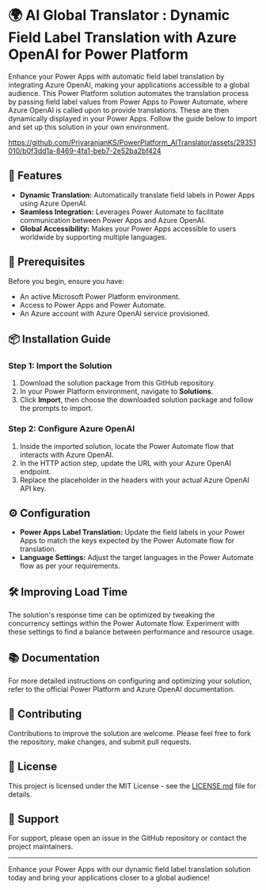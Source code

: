 # 🌍 AI Global Translator : Dynamic Field Label Translation with Azure OpenAI for Power Platform

Enhance your Power Apps with automatic field label translation by integrating Azure OpenAI, making your applications accessible to a global audience. This Power Platform solution automates the translation process by passing field label values from Power Apps to Power Automate, where Azure OpenAI is called upon to provide translations. These are then dynamically displayed in your Power Apps. Follow the guide below to import and set up this solution in your own environment.


https://github.com/PriyaranjanKS/PowerPlatform_AITranslator/assets/29351010/b0f3dd1a-8469-4fa1-beb7-2e52ba2bf424


## 🚀 Features

- **Dynamic Translation:** Automatically translate field labels in Power Apps using Azure OpenAI.
- **Seamless Integration:** Leverages Power Automate to facilitate communication between Power Apps and Azure OpenAI.
- **Global Accessibility:** Makes your Power Apps accessible to users worldwide by supporting multiple languages.

## 🔧 Prerequisites

Before you begin, ensure you have:

- An active Microsoft Power Platform environment.
- Access to Power Apps and Power Automate.
- An Azure account with Azure OpenAI service provisioned.

## 📦 Installation Guide

### Step 1: Import the Solution

1. Download the solution package from this GitHub repository.
2. In your Power Platform environment, navigate to **Solutions**.
3. Click **Import**, then choose the downloaded solution package and follow the prompts to import.

### Step 2: Configure Azure OpenAI

1. Inside the imported solution, locate the Power Automate flow that interacts with Azure OpenAI.
2. In the HTTP action step, update the URL with your Azure OpenAI endpoint.
3. Replace the placeholder in the headers with your actual Azure OpenAI API key.

## ⚙️ Configuration

- **Power Apps Label Translation:** Update the field labels in your Power Apps to match the keys expected by the Power Automate flow for translation.
- **Language Settings:** Adjust the target languages in the Power Automate flow as per your requirements.

## 🛠️ Improving Load Time

The solution's response time can be optimized by tweaking the concurrency settings within the Power Automate flow. Experiment with these settings to find a balance between performance and resource usage.

## 📚 Documentation

For more detailed instructions on configuring and optimizing your solution, refer to the official Power Platform and Azure OpenAI documentation.

## 🤝 Contributing

Contributions to improve the solution are welcome. Please feel free to fork the repository, make changes, and submit pull requests.

## 📄 License

This project is licensed under the MIT License - see the [LICENSE.md](LICENSE) file for details.

## 💬 Support

For support, please open an issue in the GitHub repository or contact the project maintainers.

---

Enhance your Power Apps with our dynamic field label translation solution today and bring your applications closer to a global audience!
